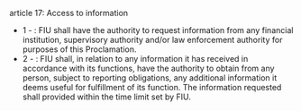article 17: Access to information

<ul>
			<li>1 - : FIU shall have the authority to request information from any financial institution, supervisory authority and&#x2F;or law enforcement authority for purposes of this Proclamation.<ul>
			</ul></li>			<li>2 - : FIU shall, in relation to any information it has received in accordance with its functions, have the authority to obtain from any person, subject to reporting obligations, any additional information it deems useful for fulfillment of its function. The information requested shall provided within the time limit set by FIU.<ul>
			</ul></li></ul>